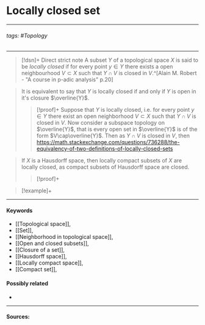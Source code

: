 # Locally closed set
***
###### tags: #Topology 
***
>[!dsn]+ Direct strict note
>A subset $Y$ of a topological space $X$ is said to be *locally closed* if for every point $y\in Y$ there exists a open neighbourhood $V\subset X$ such that $Y\cap V$ is closed in $V$.^[Alain M. Robert - "A course in p-adic analysis" p.20]

>It is equivalent to say that $Y$ is locally closed if and only if $Y$ is open in it's closure $\overline{Y}$.
>>[!proof]+
>>Suppose that $Y$ is locally closed, i.e. for every point $y\in Y$ there exist an open neighborhood $V\subset X$ such that $Y\cap V$ is closed in $V$. 
>>Now consider a subspace topology on $\overline{Y}$, that is every open set in $\overline{Y}$ is of the form $V\cap\overline{Y}$. Then as $Y\cap V$ is closed in $V$, then 
>>https://math.stackexchange.com/questions/736288/the-equivalency-of-two-definitions-of-locally-closed-sets

>If $X$ is a Hausdorff space, then locally compact subsets of $X$ are locally closed, as compact subsets of Hausdorff space are closed. 
>>[!proof]+
>>

>[!example]+ 
>
***
#### Keywords
- [[Topological space]],
- [[Set]],
- [[Neighborhood in topological space]],
- [[Open and closed subsets]],
- [[Closure of a set]],
- [[Hausdorff space]],
- [[Locally compact space]],
- [[Compact set]],
#### Possibly related
- 
***
#### Sources: